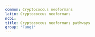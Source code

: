 ```yaml
---
common: Cryptococcus neoformans
latin: Cryptococcus neoformans
ncbi: 
title: Cryptococcus neoformans pathways
group: "Fungi"
---
```

